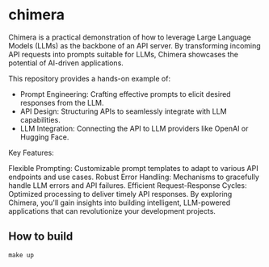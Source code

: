 # chimera

Chimera is a practical demonstration of how to leverage Large Language Models (LLMs) as the backbone of an API server. By transforming incoming API requests into prompts suitable for LLMs, Chimera showcases the potential of AI-driven applications.

This repository provides a hands-on example of:

- Prompt Engineering: Crafting effective prompts to elicit desired responses from the LLM.
- API Design: Structuring APIs to seamlessly integrate with LLM capabilities.
- LLM Integration: Connecting the API to LLM providers like OpenAI or Hugging Face.

Key Features:

Flexible Prompting: Customizable prompt templates to adapt to various API endpoints and use cases.
Robust Error Handling: Mechanisms to gracefully handle LLM errors and API failures.
Efficient Request-Response Cycles: Optimized processing to deliver timely API responses.
By exploring Chimera, you'll gain insights into building intelligent, LLM-powered applications that can revolutionize your development projects.

## How to build

```
make up
```